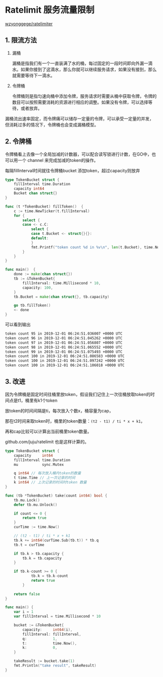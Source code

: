 # Ratelimit 服务流量限制

[wzyonggege/ratelimiter](https://github.com/wzyonggege/ratelimiter)

## 1. 限流方法

1. 漏桶

    漏桶是指我们有一个一直装满了水的桶，每过固定的一段时间即向外漏一滴水。如果你接到了这滴水，那么你就可以继续服务请求，如果没有接到，那么就需要等待下一滴水。

2. 令牌桶

    令牌桶则是指匀速向桶中添加令牌，服务请求时需要从桶中获取令牌，令牌的数目可以按照需要消耗的资源进行相应的调整。如果没有令牌，可以选择等待，或者放弃。

漏桶流出速率固定，而令牌痛可以储存一定量的令牌，可以承受一定量的并发， 但消耗过多的情况下，令牌桶也会变成漏桶模型。

## 2. 令牌桶

令牌桶看上去像一个全局加减的计数器，可以配合读写锁进行计数，在GO中，也可以用一个 channel 来完成加减的token的操作。

每隔fillInterval时间就往令牌桶bucket 添加token，超过capacity则放弃

```go
type TokenBucket struct {
	fillInterval time.Duration
	capacity int64
	Bucket chan struct{}
}

func (t *TokenBucket) fillToken()  {
	c := time.NewTicker(t.fillInterval)
	for {
		select {
		case <- c.C:
			select {
			case t.Bucket <- struct{}{}:
			default:
			}
			fmt.Printf("token count %d in %v\n", len(t.Bucket), time.Now().UTC())
		}
	}
}

func main()  {
	done := make(chan struct{})
	tb := &TokenBucket{
		fillInterval: time.Millisecond * 10,
		capacity: 100,
	}
	tb.Bucket = make(chan struct{}, tb.capacity)

	go tb.fillToken()
	<- done
}

```

可以看到输出
```bash
token count 95 in 2019-12-01 06:24:51.036007 +0000 UTC
token count 96 in 2019-12-01 06:24:51.045262 +0000 UTC
token count 97 in 2019-12-01 06:24:51.056807 +0000 UTC
token count 98 in 2019-12-01 06:24:51.065552 +0000 UTC
token count 99 in 2019-12-01 06:24:51.075493 +0000 UTC
token count 100 in 2019-12-01 06:24:51.086583 +0000 UTC
token count 100 in 2019-12-01 06:24:51.097242 +0000 UTC
token count 100 in 2019-12-01 06:24:51.106018 +0000 UTC
```

## 3. 改进

因为令牌桶是固定时间往桶里放token，假设我们记住上一次往桶放取token的时间点是t1，桶里有k1个token

放token的时间间隔是ti，每次放入个数x，桶容量为cap，

那在t2时间来取token时，桶里的token数量：`(t2 - t1) / ti * x + k1`，

再和cap比较可以计算出当前桶里token数量。

github.com/juju/ratelimit 也是这样计算的。

```go
type TokenBucket struct {
	capacity     int64
	fillInterval time.Duration
	mu           sync.Mutex

	q int64 // 每次放入桶内token的数量
	t time.Time // 上一次记录的时间
	k int64 // 上次记录的时间时token 数量
}

func (tb *TokenBucket) take(count int64) bool {
	tb.mu.Lock()
	defer tb.mu.Unlock()

	if count <= 0 {
		return true
	}
	curTime := time.Now()

	// (t2 - t1) / ti * x + k1
	tb.k += int64(curTime.Sub(tb.t)) * tb.q
	tb.t = curTime

	if tb.k > tb.capacity {
		tb.k = tb.capacity
	}

	if tb.k-count >= 0 {
    		tb.k = tb.k-count
    		return true
    	}
    
    return false
}

func main() {
	var i = 1
	var fillInterval = time.Millisecond * 10

	bucket := &TokenBucket{
		capacity:     int64(i),
		fillInterval: fillInterval,
		q:            1,
		t:            time.Now(),
		k:            0,
	}

	takeResult := bucket.take(1)
	fmt.Println("take result", takeResult)
}
```

